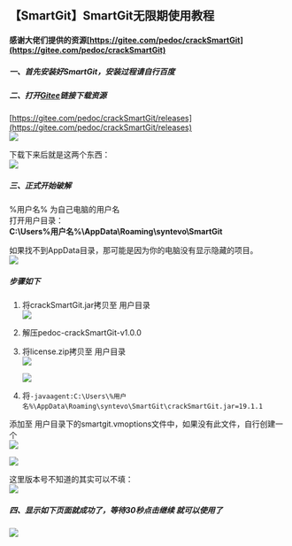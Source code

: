 【SmartGit】SmartGit无限期使用教程
-------------------------

#### 感谢大佬们提供的资源[https://gitee.com/pedoc/crackSmartGit](https://gitee.com/pedoc/crackSmartGit)

##### 一、首先安装好SmartGit，安装过程请自行百度

##### 二、打开[Gitee](https://so.csdn.net/so/search?q=Gitee&spm=1001.2101.3001.7020)链接下载资源

[https://gitee.com/pedoc/crackSmartGit/releases](https://gitee.com/pedoc/crackSmartGit/releases)  
![](https://img-blog.csdnimg.cn/2020082714334475.png?x-oss-process=image/watermark,type_ZmFuZ3poZW5naGVpdGk,shadow_10,text_aHR0cHM6Ly9ibG9nLmNzZG4ubmV0L3FxXzQwMTY0MTkw,size_16,color_FFFFFF,t_70#pic_center)
  
下载下来后就是这两个东西：  
![](https://img-blog.csdnimg.cn/20200827143723861.png#pic_center)

##### 三、正式开始破解

%用户名% 为自己电脑的用户名  
打开用户目录：  
**C:\\Users%用户名%\\AppData\\Roaming\\syntevo\\SmartGit**

如果找不到AppData目录，那可能是因为你的电脑没有显示隐藏的项目。  
![](https://img-blog.csdnimg.cn/2020082714460344.png#pic_center)

##### 步骤如下

1.  将crackSmartGit.jar拷贝至 用户目录  
    ![](https://img-blog.csdnimg.cn/2020082714482212.png?x-oss-process=image/watermark,type_ZmFuZ3poZW5naGVpdGk,shadow_10,text_aHR0cHM6Ly9ibG9nLmNzZG4ubmV0L3FxXzQwMTY0MTkw,size_16,color_FFFFFF,t_70#pic_center)
    
2.  解压pedoc-crackSmartGit-v1.0.0
    
3.  将license.zip拷贝至 用户目录  
    ![](https://img-blog.csdnimg.cn/20200827145040748.png#pic_center)
      
    ![](https://img-blog.csdnimg.cn/20200827145107445.png?x-oss-process=image/watermark,type_ZmFuZ3poZW5naGVpdGk,shadow_10,text_aHR0cHM6Ly9ibG9nLmNzZG4ubmV0L3FxXzQwMTY0MTkw,size_16,color_FFFFFF,t_70#pic_center)
    
4.  将`-javaagent:C:\Users\%用户名%\AppData\Roaming\syntevo\SmartGit\crackSmartGit.jar=19.1.1`
    

添加至 用户目录下的smartgit.vmoptions文件中，如果没有此文件，自行创建一个  
![](https://img-blog.csdnimg.cn/20200827150424142.png#pic_center)
  
![](https://img-blog.csdnimg.cn/20200827150453712.png#pic_center)

这里版本号不知道的其实可以不填：  
![](https://img-blog.csdnimg.cn/20200827150600526.png?x-oss-process=image/watermark,type_ZmFuZ3poZW5naGVpdGk,shadow_10,text_aHR0cHM6Ly9ibG9nLmNzZG4ubmV0L3FxXzQwMTY0MTkw,size_16,color_FFFFFF,t_70#pic_center)

##### 四、显示如下页面就成功了，等待30秒点击继续 就可以使用了

![](https://img-blog.csdnimg.cn/20200827150354530.png?x-oss-process=image/watermark,type_ZmFuZ3poZW5naGVpdGk,shadow_10,text_aHR0cHM6Ly9ibG9nLmNzZG4ubmV0L3FxXzQwMTY0MTkw,size_16,color_FFFFFF,t_70#pic_center)